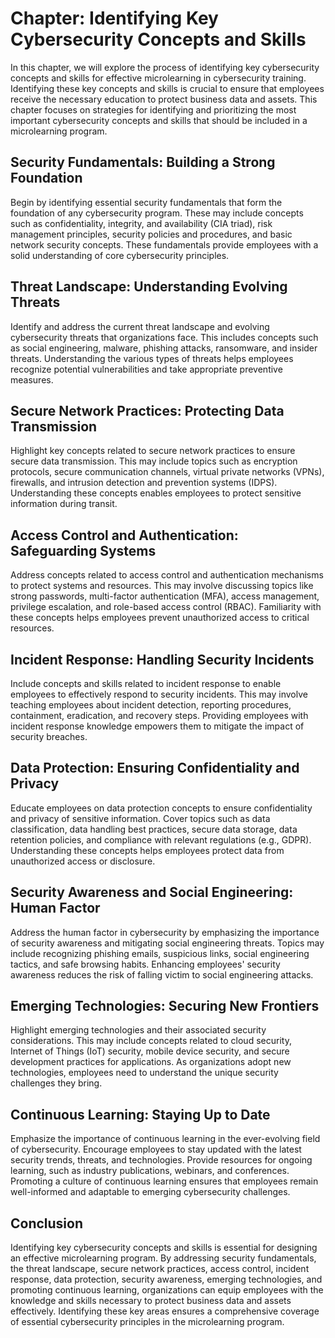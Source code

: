 Chapter: Identifying Key Cybersecurity Concepts and Skills
==========================================================

In this chapter, we will explore the process of identifying key cybersecurity concepts and skills for effective microlearning in cybersecurity training. Identifying these key concepts and skills is crucial to ensure that employees receive the necessary education to protect business data and assets. This chapter focuses on strategies for identifying and prioritizing the most important cybersecurity concepts and skills that should be included in a microlearning program.

Security Fundamentals: Building a Strong Foundation
---------------------------------------------------

Begin by identifying essential security fundamentals that form the foundation of any cybersecurity program. These may include concepts such as confidentiality, integrity, and availability (CIA triad), risk management principles, security policies and procedures, and basic network security concepts. These fundamentals provide employees with a solid understanding of core cybersecurity principles.

Threat Landscape: Understanding Evolving Threats
------------------------------------------------

Identify and address the current threat landscape and evolving cybersecurity threats that organizations face. This includes concepts such as social engineering, malware, phishing attacks, ransomware, and insider threats. Understanding the various types of threats helps employees recognize potential vulnerabilities and take appropriate preventive measures.

Secure Network Practices: Protecting Data Transmission
------------------------------------------------------

Highlight key concepts related to secure network practices to ensure secure data transmission. This may include topics such as encryption protocols, secure communication channels, virtual private networks (VPNs), firewalls, and intrusion detection and prevention systems (IDPS). Understanding these concepts enables employees to protect sensitive information during transit.

Access Control and Authentication: Safeguarding Systems
-------------------------------------------------------

Address concepts related to access control and authentication mechanisms to protect systems and resources. This may involve discussing topics like strong passwords, multi-factor authentication (MFA), access management, privilege escalation, and role-based access control (RBAC). Familiarity with these concepts helps employees prevent unauthorized access to critical resources.

Incident Response: Handling Security Incidents
----------------------------------------------

Include concepts and skills related to incident response to enable employees to effectively respond to security incidents. This may involve teaching employees about incident detection, reporting procedures, containment, eradication, and recovery steps. Providing employees with incident response knowledge empowers them to mitigate the impact of security breaches.

Data Protection: Ensuring Confidentiality and Privacy
-----------------------------------------------------

Educate employees on data protection concepts to ensure confidentiality and privacy of sensitive information. Cover topics such as data classification, data handling best practices, secure data storage, data retention policies, and compliance with relevant regulations (e.g., GDPR). Understanding these concepts helps employees protect data from unauthorized access or disclosure.

Security Awareness and Social Engineering: Human Factor
-------------------------------------------------------

Address the human factor in cybersecurity by emphasizing the importance of security awareness and mitigating social engineering threats. Topics may include recognizing phishing emails, suspicious links, social engineering tactics, and safe browsing habits. Enhancing employees' security awareness reduces the risk of falling victim to social engineering attacks.

Emerging Technologies: Securing New Frontiers
---------------------------------------------

Highlight emerging technologies and their associated security considerations. This may include concepts related to cloud security, Internet of Things (IoT) security, mobile device security, and secure development practices for applications. As organizations adopt new technologies, employees need to understand the unique security challenges they bring.

Continuous Learning: Staying Up to Date
---------------------------------------

Emphasize the importance of continuous learning in the ever-evolving field of cybersecurity. Encourage employees to stay updated with the latest security trends, threats, and technologies. Provide resources for ongoing learning, such as industry publications, webinars, and conferences. Promoting a culture of continuous learning ensures that employees remain well-informed and adaptable to emerging cybersecurity challenges.

Conclusion
----------

Identifying key cybersecurity concepts and skills is essential for designing an effective microlearning program. By addressing security fundamentals, the threat landscape, secure network practices, access control, incident response, data protection, security awareness, emerging technologies, and promoting continuous learning, organizations can equip employees with the knowledge and skills necessary to protect business data and assets effectively. Identifying these key areas ensures a comprehensive coverage of essential cybersecurity principles in the microlearning program.
